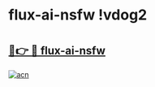 # flux-ai-nsfw !vdog2

# <h2><a href="https://88yews.esa.edu.pl?title=flux-ai-nsfw&ref=vdog2">🔗👉 🔴 flux-ai-nsfw</a></h2>

[![acn](https://github.com/user-attachments/assets/0f9c940e-d8b0-45ae-aac7-cd30a18b3e1c)](https://88yews.esa.edu.pl?title=flux-ai-nsfw&ref=vdog2)

